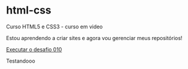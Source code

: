 # html-css
 Curso HTML5 e CSS3 - curso em video
 
 Estou aprendendo a criar sites e agora vou gerenciar meus repositórios!

 <a href="https://gustavoalcantaradev.github.io/html-css/desafios/desafio10/index.html">Executar o desafio 010</a>

 Testandooo
